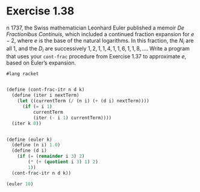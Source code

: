 # Exercise 1.38
n 1737, the Swiss mathematician Leonhard Euler published a memoir _De Fractionibus Continuis_, which included a continued fraction expansion for $e−2$, where $e$ is the base of the natural logarithms. In this fraction, the $N_i$ are all 1, and the $D_i$ are successively $1, 2, 1, 1, 4, 1, 1, 6, 1, 1, 8, ….$ Write a program that uses your `cont-frac` procedure from Exercise 1.37 to approximate $e$, based on Euler’s expansion.

```scheme
#lang racket


(define (cont-frac-itr n d k)
  (define (iter i nextTerm)
    (let ((currentTerm (/ (n i) (+ (d i) nextTerm))))
      (if (= i 1)
          currentTerm
          (iter (- i 1) currentTerm))))
  (iter k 0))


(define (euler k)
  (define (n i) 1.0)
  (define (d i)
    (if (= (remainder i 3) 2)
        (* (+ (quotient i 3) 1) 2)
        1))
  (cont-frac-itr n d k))

(euler 10)

```